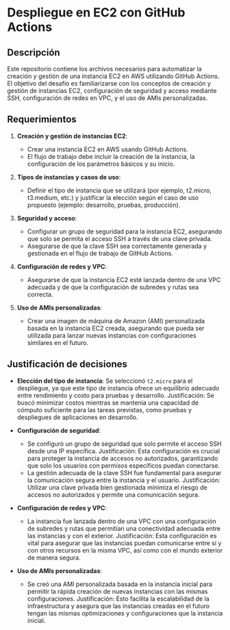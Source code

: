 # Despliegue en EC2 con GitHub Actions

## Descripción
Este repositorio contiene los archivos necesarios para automatizar la creación y gestión de una instancia EC2 en AWS utilizando GitHub Actions. El objetivo del desafío es familiarizarse con los conceptos de creación y gestión de instancias EC2, configuración de seguridad y acceso mediante SSH, configuración de redes en VPC, y el uso de AMIs personalizadas.

## Requerimientos
1. **Creación y gestión de instancias EC2**:
   - Crear una instancia EC2 en AWS usando GitHub Actions.
   - El flujo de trabajo debe incluir la creación de la instancia, la configuración de los parámetros básicos y su inicio.

2. **Tipos de instancias y casos de uso**:
   - Definir el tipo de instancia que se utilizará (por ejemplo, t2.micro, t3.medium, etc.) y justificar la elección según el caso de uso propuesto (ejemplo: desarrollo, pruebas, producción).

3. **Seguridad y acceso**:
   - Configurar un grupo de seguridad para la instancia EC2, asegurando que solo se permita el acceso SSH a través de una clave privada.
   - Asegurarse de que la clave SSH sea correctamente generada y gestionada en el flujo de trabajo de GitHub Actions.

4. **Configuración de redes y VPC**:
   - Asegurarse de que la instancia EC2 esté lanzada dentro de una VPC adecuada y de que la configuración de subredes y rutas sea correcta.

5. **Uso de AMIs personalizadas**:
   - Crear una imagen de máquina de Amazon (AMI) personalizada basada en la instancia EC2 creada, asegurando que pueda ser utilizada para lanzar nuevas instancias con configuraciones similares en el futuro.

## Justificación de decisiones
- **Elección del tipo de instancia**: Se seleccionó `t2.micro` para el despliegue, ya que este tipo de instancia ofrece un equilibrio adecuado entre rendimiento y costo para pruebas y desarrollo. Justificación: Se buscó minimizar costos mientras se mantenía una capacidad de cómputo suficiente para las tareas previstas, como pruebas y despliegues de aplicaciones en desarrollo.

- **Configuración de seguridad**:
  - Se configuró un grupo de seguridad que solo permite el acceso SSH desde una IP específica. Justificación: Esta configuración es crucial para proteger la instancia de accesos no autorizados, garantizando que solo los usuarios con permisos específicos puedan conectarse.
  - La gestión adecuada de la clave SSH fue fundamental para asegurar la comunicación segura entre la instancia y el usuario. Justificación: Utilizar una clave privada bien gestionada minimiza el riesgo de accesos no autorizados y permite una comunicación segura.

- **Configuración de redes y VPC**:
  - La instancia fue lanzada dentro de una VPC con una configuración de subredes y rutas que permitían una conectividad adecuada entre las instancias y con el exterior. Justificación: Esta configuración es vital para asegurar que las instancias puedan comunicarse entre sí y con otros recursos en la misma VPC, así como con el mundo exterior de manera segura.

- **Uso de AMIs personalizadas**:
  - Se creó una AMI personalizada basada en la instancia inicial para permitir la rápida creación de nuevas instancias con las mismas configuraciones. Justificación: Esto facilita la escalabilidad de la infraestructura y asegura que las instancias creadas en el futuro tengan las mismas optimizaciones y configuraciones que la instancia inicial.
